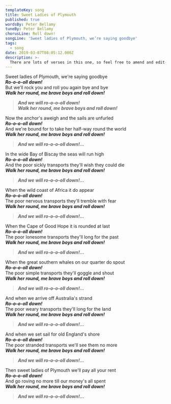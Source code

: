 ```yaml
---
templateKey: song
title: Sweet Ladies of Plymouth
published: true
wordsBy: Peter Bellamy
tuneBy: Peter Bellamy
chorusLine: Roll down!
songLine: 'Sweet ladies of Plymouth, we’re saying goodbye'
tags:
  - song
date: 2019-03-07T08:05:12.000Z
description: >-
  There are lots of verses in this one, so feel free to amend and edit-down if you're leading the song.
---
```

Sweet ladies of Plymouth, we're saying goodbye\
***Ro-o-o-oll down!***\
But we'll rock you and roll you again bye and bye\
***Walk her round, me brave boys and roll down!***

>***And we will ro-o-o-oll down!***\
>***Walk her round, me brave boys and roll down!***

Now the anchor's aweigh and the sails are unfurled\
***Ro-o-o-oll down!***\
And we're bound for to take her half-way round the world\
***Walk her round, me brave boys and roll down!***

>***And we will ro-o-o-oll down!...***

In the wide Bay of Biscay the seas will run high\
***Ro-o-o-oll down!***\
And the poor sickly transports they'll wish they could die\
***Walk her round, me brave boys and roll down!***

>***And we will ro-o-o-oll down!...***

When the wild coast of Africa it do appear\
***Ro-o-o-oll down!***\
The poor nervous transports they'll tremble with fear\
***Walk her round, me brave boys and roll down!***

>***And we will ro-o-o-oll down!...***

When the Cape of Good Hope it is rounded at last\
***Ro-o-o-oll down!***\
The poor lonesome transports they'll long for the past\
***Walk her round, me brave boys and roll down!***

>***And we will ro-o-o-oll down!...***

When the great southern whales on our quarter do spout\
***Ro-o-o-oll down!***\
The poor simple transports they'll goggle and shout\
***Walk her round, me brave boys and roll down!***

>***And we will ro-o-o-oll down!...***

And when we arrive off Australia's strand\
***Ro-o-o-oll down!***\
The poor weary transports they'll long for the land\
***Walk her round, me brave boys and roll down!***

>***And we will ro-o-o-oll down!...***

And when we set sail for old England's shore\
***Ro-o-o-oll down!***\
The poor stranded transports we'll see them no more\
***Walk her round, me brave boys and roll down!***

>***And we will ro-o-o-oll down!...***

Then sweet ladies of Plymouth we'll pay all your rent\
***Ro-o-o-oll down!***\
And go roving no more till our money's all spent\
***Walk her round, me brave boys and roll down!***

>***And we will ro-o-o-oll down!...***
